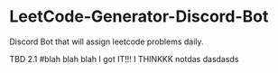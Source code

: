 # LeetCode-Generator-Discord-Bot
Discord Bot that will assign leetcode problems daily.


TBD
2.1
#blah blah blah
I got IT!!! I THINKKK notdas dasdasds
